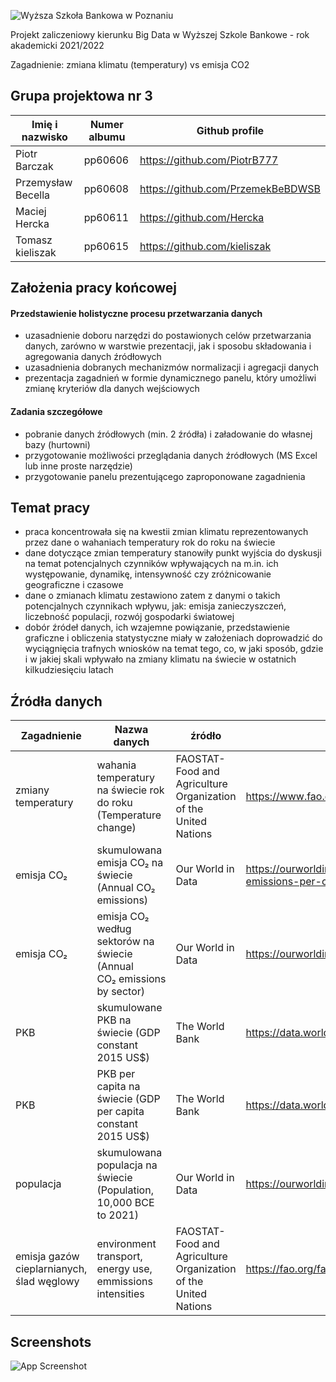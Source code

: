 
![Wyższa Szkoła Bankowa w Poznaniu](https://www.wsb.pl/poznan/sites/poznan/files/logo_poznan.png)



Projekt zaliczeniowy kierunku Big Data w Wyższej Szkole Bankowe - rok akademicki 2021/2022

Zagadnienie: zmiana klimatu (temperatury) vs emisja CO2
## Grupa projektowa nr 3

| Imię i nazwisko            | Numer albumu                                                                | Github profile|
| ----------------- | ----------------- | ----------------- |
| Piotr Barczak | pp60606 | https://github.com/PiotrB777 |
| Przemysław Becella | pp60608 | https://github.com/PrzemekBeBDWSB |
| Maciej Hercka | pp60611 | https://github.com/Hercka |
| Tomasz kieliszak | pp60615 | https://github.com/kieliszak |

## Założenia pracy końcowej

#### Przedstawienie holistyczne procesu przetwarzania danych
- uzasadnienie doboru narzędzi do postawionych celów przetwarzania danych, zarówno w warstwie prezentacji, jak i sposobu składowania i agregowania danych źródłowych
- uzasadnienia dobranych mechanizmów normalizacji i agregacji danych
- prezentacja zagadnień w formie dynamicznego panelu, który umożliwi zmianę kryteriów dla danych wejściowych

#### Zadania szczegółowe

- pobranie danych źródłowych (min. 2 źródła) i załadowanie do własnej bazy (hurtowni)
- przygotowanie możliwości przeglądania danych źródłowych (MS Excel lub inne proste narzędzie)
- przygotowanie panelu prezentującego zaproponowane zagadnienia


## Temat pracy
- praca koncentrowała się na kwestii zmian klimatu reprezentowanych przez dane o wahaniach temperatury rok do roku na świecie
- dane dotyczące zmian temperatury stanowiły punkt wyjścia do dyskusji na temat potencjalnych czynników wpływających na m.in. ich występowanie, dynamikę, intensywność czy zróżnicowanie geograficzne i czasowe
- dane o zmianach klimatu zestawiono zatem z danymi o takich potencjalnych czynnikach wpływu, jak: emisja zanieczyszczeń, liczebność populacji, rozwój gospodarki światowej
- dobór źródeł danych, ich wzajemne powiązanie, przedstawienie graficzne i obliczenia statystyczne miały w założeniach doprowadzić do wyciągnięcia trafnych wniosków na temat tego, co, w jaki sposób, gdzie i w jakiej skali wpływało na zmiany klimatu na świecie w ostatnich kilkudziesięciu latach


## Źródła danych

| Zagadnienie            | Nazwa danych | źródło | URL | typ | 
| ----------------- | ----------------- | ----------------- | ----------------- | -|
| zmiany temperatury | wahania temperatury na świecie rok do roku (Temperature change) |FAOSTAT- Food and Agriculture Organization of the United Nations| https://www.fao.org/faostat/en/#data/ET | .csv|
| emisja CO₂ | skumulowana emisja CO₂ na świecie (Annual CO₂ emissions) | Our World in Data | https://ourworldindata.org/grapher/annual-co2-emissions-per-country | .csv |
| emisja CO₂ | emisja CO₂ według sektorów na świecie (Annual CO₂ emissions by sector)| Our World in Data | https://ourworldindata.org/emissions-by-sector | .csv |
| PKB | skumulowane PKB na świecie (GDP constant 2015 US$) | The World Bank | https://data.worldbank.org/indicator/NY.GDP.MKTP.KD | .csv |
| PKB | PKB per capita na świecie (GDP per capita constant 2015 US$) | The World Bank | https://data.worldbank.org/indicator/NY.GDP.PCAP.KD | .csv |
| populacja | skumulowana populacja na świecie (Population, 10,000 BCE to 2021) | Our World in Data | https://ourworldindata.org/grapher/population | .csv |
| emisja gazów cieplarnianych, ślad węglowy | environment transport, energy use, emmissions intensities | FAOSTAT- Food and Agriculture Organization of the United Nations| https://fao.org/faostat/en/#data/ET | .csv|

## Screenshots

![App Screenshot](https://i.ibb.co/LZw8bFz/Zrzut-ekranu-2022-06-18-174220.jpg)